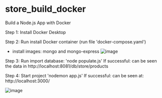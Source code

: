 # store_build_docker
Build a Node.js App with Docker

Step 1: Install Docker Desktop

Step 2: Run install Docker container (run file 'docker-compose.yaml') 
- install images: mongo and mongo-express
![image](https://github.com/thanhvupc93/store_build_docker/assets/22163315/d9e3949a-f722-4ab0-84c7-79d06008694a)

Step 3: Run import database: 'node populate.js'
If successful: can be seen the data in http://localhost:8081/db/store/products 

Step 4: Start project 'nodemon app.js'
If successful: can be seen at: http://localhost:3000/



  ![image](https://github.com/thanhvupc93/store_build_docker/assets/22163315/f19abd57-9f06-495b-91d9-ee0081bfecd4)



